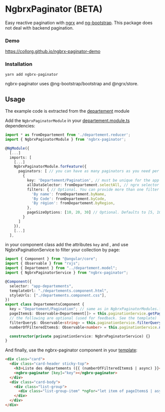 # NgbrxPaginator (BETA)

Easy reactive pagination with [ngrx](https://ngrx.io/) and [ng-bootstrap](https://ng-bootstrap.github.io). This package does not deal with backend pagination.

### Demo

https://collorg.github.io/ngbrx-paginator-demo

### Installation

```bash
yarn add ngbrx-paginator
```

ngbrx-paginator uses @ng-bootstrap/bootstrap and @ngrx/store.

## Usage

The example code is extracted from the [departement](./projects/test-paginator/src/app/departement) module

Add the `NgbrxPaginatorModule` in your [departement.module.ts](./projects/test-paginator/src/app/departement/departement.module.ts) dependencies:

```ts
import * as fromDepartement from './departement.reducer';
import { NgbrxPaginatorModule } from 'ngbrx-paginator';

@NgModule({
  [...]
  imports: [
    [...]
    NgbrxPaginatorModule.forFeature({
      paginators: [ // you can have as many paginators as you need per module
        {
          key: 'Departement/Pagination', // must be unique for the app
          allDataSelector: fromDepartement.selectAll, // ngrx selector returning all the data set
          filters: { // Optional. You can provide more than one filter by paginator.
            'By name': fromDepartement.byName,
            'By Code': fromDepartement.byCode,
            'By région': fromDepartement.byRegion,
          },
          pageSizeOptions: [10, 20, 30] // Optional. Defaults to [5, 10, 25, 100]
        }
      ]
    }),
    [...]
  ],
```

in your component class add the attributes `key` and , and use NgbrxPaginationService to filter your collection by page:

```ts
import { Component } from "@angular/core";
import { Observable } from "rxjs";
import { Departement } from "../departement.model";
import { NgbrxPaginatorService } from "ngbrx-paginator";

@Component({
  selector: "app-departements",
  templateUrl: "./departements.component.html",
  styleUrls: ["./departements.component.css"],
})
export class DepartementsComponent {
  key = "Departement/Pagination"; // same as in NgbrxPaginatorModules.forFeature
  pageItems$: Observable<Departement[]> = this.paginationService.getPageItems$<Departement>(this.key);
  // the following are optional (used for feedback. See the template)
  filterQuery$: Observable<string> = this.paginationService.filterQuery$(this.key);
  numberOfFilteredItems$: Observable<number> = this.paginationService.numberOfFilteredItems$(this.key);

  constructor(private paginationService: NgbrxPaginatorService) {}
}
```

And finally, use the ngbrx-paginator component in your [template](./projects/test-paginator/src/app/departement/departements/departements.component.html):

```html
<div class="card">
  <div class="card-header sticky-top">
    <h3>Liste des départements ({{ (numberOfFilteredItems$ | async) }}<span *ngIf="(filterQuery$ | async) as filter"> {{ filter }}</span>)</h3>
    <ngbrx-paginator [key]="key"></ngbrx-paginator>
  </div>
  <div class="card-body">
    <div class="list-group">
      <div class="list-group-item" *ngFor="let item of pageItems$ | async">{{ item.code }} {{ item.nom }}</div>
    </div>
  </div>
</div>
```

